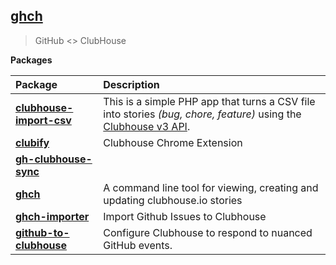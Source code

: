 ## [ghch](#)

> GitHub <> ClubHouse


<!-- START pkgtoc, keep to allow update -->

**Packages**

| Package                                          | Description                                                                                                                                     |
| :----------------------------------------------- | :---------------------------------------------------------------------------------------------------------------------------------------------- |
| **[clubhouse-import-csv](packages/import-csv/)** | This is a simple PHP app that turns a CSV file into stories _(bug, chore, feature)_ using the [Clubhouse v3 API](https://clubhouse.io/api/v3/). |
| **[clubify](packages/clubify/)**                 | Clubhouse Chrome Extension                                                                                                                     |
| **[gh-clubhouse-sync](packages/sync/)**          |                                                                                                                                                 |
| **[ghch](packages/cli/)**                        | A command line tool for viewing, creating and updating clubhouse.io stories                                                                     |
| **[ghch-importer](packages/github-importer/)**   | Import Github Issues to Clubhouse                                                                                                               |
| **[github-to-clubhouse](packages/gh-hook/)**     | Configure Clubhouse to respond to nuanced GitHub events.                                                                                        |

<!-- END pkgtoc, keep to allow update -->

